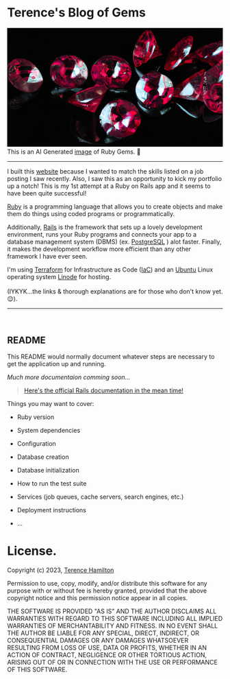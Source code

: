 Terence's Blog of Gems
==================

![AI Generated Rubies](app/assets/images/rubies.png)
</br>
This is an AI Generated <a href="https://labs.openai.com/s/QxVI6vYEFJNHPQHvBc6AwSLq" target="_blank">image</a> of Ruby Gems. 💎

---

I built this <a href="https://rails-blog.terencehamilton.com" target="_blank">website</a> because I wanted to match the skills listed on a job posting I saw recently. Also, I saw this as an opportunity to kick my portfolio up a notch!
This is my 1st attempt at a Ruby on Rails app and it seems to have been quite successful!

<a href="https://www.ruby-lang.org/en/" target="_blank">Ruby</a> is a programming language that allows you to create objects and make them do things using coded programs or programmatically.

Additionally, <a href="https://rubyonrails.org" target="_blank">Rails</a> is the framework that sets up a lovely development environment, runs your Ruby programs and connects your app to a database management system (DBMS) (ex. <a href="https://www.postgresql.org" target="_blank">PostgreSQL</a> ) alot faster. Finally, it makes the development workflow more efficient than any other framework I have ever seen.

I'm using <a href="https://www.terraform.io" target="_blank">Terraform</a> for Infrastructure as Code (<a href="https://www.terraform.io/use-cases/infrastructure-as-code" target="_blank">IaC</a>) and an <a href="https://ubuntu.com" target="_blank">Ubuntu</a> Linux operating system <a href="https://www.linode.com" target="_blank">Linode</a> for hosting.
</br>
</br>
(IYKYK...the links & thorough explanations are for those who don't know yet. 😌).

---

<br/>

## README

This README would normally document whatever steps are necessary to get the
application up and running.

*Much more documentaion comming soon...*

> <a href="https://edgeguides.rubyonrails.org/getting_started.html" target="_blank">Here's the official Rails documentation in the mean time!</a> 


Things you may want to cover:

* Ruby version

* System dependencies

* Configuration

* Database creation

* Database initialization

* How to run the test suite

* Services (job queues, cache servers, search engines, etc.)

* Deployment instructions

* ...

# License.

Copyright (c) 2023, <a href="https://terencehamilton.com" target="_blank">Terence Hamilton</a>

Permission to use, copy, modify, and/or distribute this software for any purpose with or without fee is hereby granted, provided that the above copyright notice and this permission notice appear in all copies.

THE SOFTWARE IS PROVIDED "AS IS" AND THE AUTHOR DISCLAIMS ALL WARRANTIES WITH REGARD TO THIS SOFTWARE INCLUDING ALL IMPLIED WARRANTIES OF MERCHANTABILITY AND FITNESS. IN NO EVENT SHALL THE AUTHOR BE LIABLE FOR ANY SPECIAL, DIRECT, INDIRECT, OR CONSEQUENTIAL DAMAGES OR ANY DAMAGES WHATSOEVER RESULTING FROM LOSS OF USE, DATA OR PROFITS, WHETHER IN AN ACTION OF CONTRACT, NEGLIGENCE OR OTHER TORTIOUS ACTION, ARISING OUT OF OR IN CONNECTION WITH THE USE OR PERFORMANCE OF THIS SOFTWARE.

